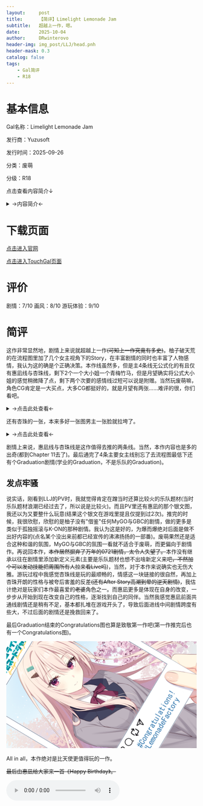 ```yaml
---
layout:     post
title:      【简评】Limelight Lemonade Jam
subtitle:   超越上一作，嗯。
date:       2025-10-04
author:     DRwinterovo
header-img: img_post/LLJ/head.pnh
header-mask: 0.3
catalog: false
tags:
    - Gal简评
    - R18
---
```


# 基本信息

Gal名称：Limelight Lemonade Jam

发行商：Yuzusoft

发行时间：2025-09-26

分类：废萌

分级：R18

点击查看内容简介↓

<details>
<summary>→内容简介←</summary>

<div markdown="1">

> 音乐，伙伴，还有恋爱。 与她相遇的那一天起，世界就变得五彩斑斓——<br>虽然擅长贝斯，但未加入任何乐队的【冲浪雪鹰】。 没定什么目标，但也没有其他想做的事。 在漫不经心地继续音乐活动的时候，看到的街头表演改变了一成不变的【冲浪雪鹰】的日常生活。<br>用着外行水平一样的吉他，一人挑战独奏独奏的少女【阳见惠凪】。<br>从看到她的街头演唱会的瞬间开始，【冲浪雪鹰】的日常生活再次开始闪闪发光。

</div>
</details>

# 下载页面

[点击进入官网](https://www.yuzu-soft.com/products/lllj/index.html)

[点击进入TouchGal页面](https://www.touchgal.us/4bc4a44b)

# 评价

剧情：7/10 画风：8/10 游玩体验：9/10

# 简评

这作非常显然地，剧情上来说就超越上一作~~(可知上一作究竟有多史)~~。柚子破天荒的在流程图里加了几个女主视角下的Story，在丰富剧情的同时也丰富了人物感情，我认为这的确是个正确决策。本作线虽然多，但是主4条线无公式化的有且仅有惠凪线与杏珠线，剩下2个一个大小姐一个青梅竹马，但是月望确实将公式大小姐的感觉稍微降了点，剩下两个次要的感情线过短可以说是附赠。当然玩废萌嘛，角色CG肯定是一大买点，大多CG都挺好的，就是月望有两张……难评的很，你们看吧。

<details>
<summary>→点击此处查看←</summary>

<div markdown="1">

![](/img_post/LLJ/1.png)
![](/img_post/LLJ/2.png)

> 嗯，怎么说呢，疑似有点诡异了。

</div>
</details>

还有杏珠的一张，本来多好一张图男主一张脸就拉垮了。

<details>
<summary>→点击此处查看←</summary>

<div markdown="1">

![](/img_post/LLJ/3.png)

> 你这么严肃干嘛。

</div>
</details>

剧情上来说，惠凪线与杏珠线是这作值得去推的两条线。当然，本作内容也是多的出奇(都到Chapter 11去了)。最后通完了4条主要女主线别忘了去流程图最低下还有个Graduation剧情(学业的Graduation，不是乐队的Graduation)。

## 发点牢骚

说实话，刚看到LLJ的PV时，我就觉得肯定在蹭当时还算比较火的乐队题材(当时乐队题材浪潮已经过去了，所以说是比较火)。而且PV里还有惠凪的那个银文图，我还以为又要整什么玩意(结果这个银文在游戏里提且仅提到过2次)。推完的时候，我很欣慰，欣慰的是柚子没有"借鉴"任何MyGO与GBC的剧情，做的更多是类似于孤独摇滚与K-ON的那种剧情。我认为这是好的，为爆而爆绝对后面是做不出好内容的(点名某个没出来前都已经宣传的沸沸扬扬的一部番)。废萌果然还是适合这种和谐的氛围，MyGO与GBC的氛围一看就不适合于废萌，而更偏向于剧情作。再说回本作，~~本作居然摒弃了万年的0721剧情，太令人失望了。~~本作没有继承以往在剧情里添加新定义元素(主要是乐队题材也想不出啥新定义来吧~~，不然加个可以发动技能把周围所有人拉来看Live吗~~)，当然，对于本作来说确实也无伤大雅。游玩过程中我感觉杏珠线是玩的最顺畅的，情感这一块链接的很自然，再加上杏珠开朗的性格与被夸后害羞的反差~~(还有After Story高潮到晕的逆天剧情)~~，我估计绝对是玩家们本作最喜爱的~~老婆~~角色之一。而惠凪更多是体现在自身的改变，一步步从开始到现在改变自己的性格，逐渐找到自己的同伴。当然我感觉惠凪前面共通线剧情还是稍有不足，基本都扎堆在游戏开头了，导致后面进线中间剧情跨度有些大，不过后面的剧情还是挽救回来了。

最后Graduation结束的Congratulations图也算是致敬第一作吧(第一作推完后也有一个Congratulations图)。

![](/img_post/LLJ/4.png)

All in all，本作绝对是比天使更值得玩的一作。

~~最后由惠凪给大家来一首《Happy Birthday》。~~

<audio src="/audio_post/LLJ/HappyBirthday_Street.mp3" controls>
  您的浏览器不支持 audio 标签。
</audio>